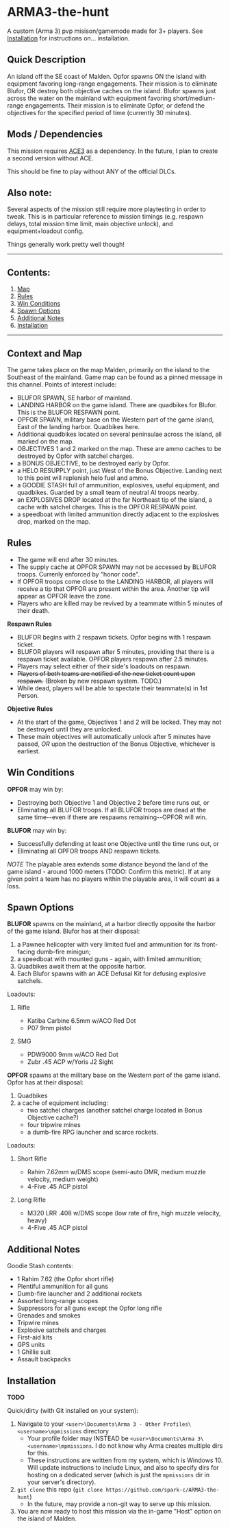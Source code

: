 # ARMA3-the-hunt
A custom (Arma 3) pvp misison/gamemode made for 3+ players.
See [Installation](#Installation) for instructions on... installation.

## Quick Description
An island off the SE coast of Malden. Opfor spawns ON the island with equipment favoring long-range engagements. Their mission is to eliminate Blufor, OR destroy both objective caches on the island. Blufor spawns just across the water on the mainland with equipment favoring short/medium-range engagements. Their mission is to eliminate Opfor, or defend the objectives for the specified period of time (currently 30 minutes).

## Mods / Dependencies
This mission requires [ACE3](https://steamcommunity.com/sharedfiles/filedetails/?id=463939057) as a dependency. In the future, I plan to create a second version without ACE.

This should be fine to play without ANY of the official DLCs.

## Also note:
Several aspects of the mission still require more playtesting in order to tweak. This is in particular reference to mission timings (e.g. respawn delays, total mission time limit, main objective unlock), and equipment+loadout config.

Things generally work pretty well though!

---

## Contents:
1. [Map](#Context-and-Map)
1. [Rules](#Rules)
1. [Win Conditions](#Win-Conditions)
1. [Spawn Options](#Spawn-Options)
1. [Additional Notes](#Additional-Notes)
1. [Installation](#Installation)

---

## Context and Map

The game takes place on the map Malden, primarily on the island to the Southeast of the mainland. Game map can be found as a pinned message in this channel. Points of interest include:
- BLUFOR SPAWN, SE harbor of mainland.
- LANDING HARBOR on the game island. There are quadbikes for Blufor. This is the BLUFOR RESPAWN point.
- OPFOR SPAWN, military base on the Western part of the game island, East of the landing harbor. Quadbikes here.
- Additional quadbikes located on several peninsulae across the island, all marked on the map.
- OBJECTIVES 1 and 2 marked on the map. These are ammo caches to be destroyed by Opfor with satchel charges.
- a BONUS OBJECTIVE, to be destroyed early by Opfor.
- a HELO RESUPPLY point, just West of the Bonus Objective. Landing next to this point will replenish helo fuel and ammo.
- a GOODIE STASH full of ammunition, explosives, useful equipment, and quadbikes. Guarded by a small team of neutral AI troops nearby.
- an EXPLOSIVES DROP located at the far Northeast tip of the island, a cache with satchel charges. This is the OPFOR RESPAWN point.
- a speedboat with limited ammunition directly adjacent to the explosives drop, marked on the map.


## Rules

- The game will end after 30 minutes.
- The supply cache at OPFOR SPAWN may not be accessed by BLUFOR troops. Currenly enforced by "honor code".
- If OPFOR troops come close to the LANDING HARBOR, all players will receive a tip that OPFOR are present within the area. Another tip will appear as OPFOR leave the zone.
- Players who are killed may be revived by a teammate within 5 minutes of their death.

**Respawn Rules**
- BLUFOR begins with 2 respawn tickets. Opfor begins with 1 respawn ticket.
- BLUFOR players will respawn after 5 minutes, providing that there is a respawn ticket available. OPFOR players respawn after 2.5 minutes.
- Players may select either of their side's loadouts on respawn.
- ~~Players of both teams are notified of the new ticket count upon respawn.~~ (Broken by new respawn system. TODO.)
- While dead, players will be able to spectate their teammate(s) in 1st Person.

**Objective Rules**
- At the start of the game, Objectives 1 and 2 will be locked. They may not be destroyed until they are unlocked.
- These main objectives will automatically unlock after 5 minutes have passed, *OR* upon the destruction of the Bonus Objective, whichever is earliest.


## Win Conditions

**OPFOR** may win by:
- Destroying both Objective 1 and Objective 2 before time runs out, or
- Eliminating all BLUFOR troops. If all BLUFOR troops are dead at the same time--even if there are respawns remaining--OPFOR will win.

**BLUFOR** may win by:
- Successfully defending at least one Objective until the time runs out, or
- Eliminating all OPFOR troops AND respawn tickets.

*NOTE*
The playable area extends some distance beyond the land of the game island - around 1000 meters (TODO: Confirm this metric). If at any given point a team has no players within the playable area, it will count as a loss.


## Spawn Options

**BLUFOR** spawns on the mainland, at a harbor directly opposite the harbor of the game island. Blufor has at their disposal:
1. a Pawnee helicopter with very limited fuel and ammunition for its front-facing dumb-fire minigun;
2. a speedboat with mounted guns - again, with limited ammunition;
3. Quadbikes await them at the opposite harbor.
4. Each Blufor spawns with an ACE Defusal Kit for defusing explosive satchels.

Loadouts:
1. Rifle
    - Katiba Carbine 6.5mm w/ACO Red Dot
    - P07 9mm pistol

2. SMG
    - PDW9000 9mm w/ACO Red Dot
    - Zubr .45 ACP w/Yoris J2 Sight


**OPFOR** spawns at the military base on the Western part of the game island. Opfor has at their disposal:
1. Quadbikes
2. a cache of equipment including:
    - two satchel charges (another satchel charge located in Bonus Objective cache?)
    - four tripwire mines
    - a dumb-fire RPG launcher and scarce rockets.

Loadouts:
1. Short Rifle
    - Rahim 7.62mm w/DMS scope (semi-auto DMR, medium muzzle velocity, medium weight)
    - 4-Five .45 ACP pistol

2. Long Rifle
    - M320 LRR .408 w/DMS scope (low rate of fire, high muzzle velocity, heavy)
    - 4-Five .45 ACP pistol


## Additional Notes

Goodie Stash contents:
- 1 Rahim 7.62 (the Opfor short rifle)
- Plentiful ammunition for all guns
- Dumb-fire launcher and 2 additional rockets
- Assorted long-range scopes
- Suppressors for all guns except the Opfor long rifle
- Grenades and smokes
- Tripwire mines
- Explosive satchels and charges
- First-aid kits
- GPS units
- 1 Ghillie suit
- Assault backpacks


## Installation
**TODO**

Quick/dirty (with Git installed on your system):
1. Navigate to your `<user>\Documents\Arma 3 - Other Profiles\<username>\mpmissions` directory
    - Your profile folder may INSTEAD be `<user>\Documents\Arma 3\<username>\mpmissions`. I do not know why Arma creates multiple dirs for this.
    - These instructions are written from my system, which is Windows 10. Will update instructions to include Linux, and also to specify dirs for hosting on a dedicated server (which is just the `mpmissions` dir in your server's directory).
1. `git clone` this repo (`git clone https://github.com/spark-c/ARMA3-the-hunt`)
    - In the future, may provide a non-git way to serve up this mission.
1. You are now ready to host this mission via the in-game "Host" option on the island of Malden.





